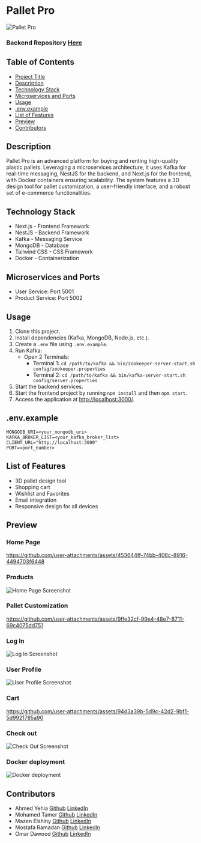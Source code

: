
# Pallet Pro

![Pallet Pro](https://github.com/user-attachments/assets/a1d9aedf-9ba2-437c-9124-4f87489bb6c9 "Homepage" )

### Backend Repository [Here](https://github.com/AhmedHosny2/Pallet-pro)

## Table of Contents
- [Project Title](#pallet-pro)
- [Description](#description)
- [Technology Stack](#technology-stack)
- [Microservices and Ports](#microservices-and-ports)
- [Usage](#usage)
- [.env.example](#envexample)
- [List of Features](#list-of-features)
- [Preview](#preview)
- [Contributors](#contributors)

## Description
Pallet Pro is an advanced platform for buying and renting high-quality plastic pallets. Leveraging a microservices architecture, it uses Kafka for real-time messaging, NestJS for the backend, and Next.js for the frontend, with Docker containers ensuring scalability. The system features a 3D design tool for pallet customization, a user-friendly interface, and a robust set of e-commerce functionalities.

## Technology Stack
- Next.js - Frontend Framework
- NestJS - Backend Framework
- Kafka - Messaging Service
- MongoDB - Database
- Tailwind CSS - CSS Framework
- Docker - Containerization

## Microservices and Ports
- User Service: Port 5001
- Product Service: Port 5002

## Usage
1. Clone this project.
2. Install dependencies (Kafka, MongoDB, Node.js, etc.).
3. Create a `.env` file using `.env.example`.
4. Run Kafka:
   - Open 2 Terminals:
     - Terminal 1: `cd /path/to/kafka && bin/zookeeper-server-start.sh config/zookeeper.properties`
     - Terminal 2: `cd /path/to/kafka && bin/kafka-server-start.sh config/server.properties`
5. Start the backend services.
6. Start the frontend project by running `npm install` and then `npm start`.
7. Access the application at [http://localhost:3000/](http://localhost:3000/).
  
## .env.example
```
MONGODB_URI=<your_mongodb_uri>
KAFKA_BROKER_LIST=<your_kafka_broker_list>
CLIENT_URL="http://localhost:3000"
PORT=<port_number>
```

## List of Features
- 3D pallet design tool
- Shopping cart
- Wishlist and Favorites
- Email integration
- Responsive design for all devices

## Preview
### Home Page 


https://github.com/user-attachments/assets/453644ff-74bb-406c-8916-4494703f6448


### Products
![Home Page Screenshot](https://github.com/user-attachments/assets/298ad7a8-cdad-425f-b511-91156d119912 "Home Page")

### Pallet Customization



https://github.com/user-attachments/assets/9ffe32cf-99e4-48e7-8711-69c4075dd751




### Log In
![Log In Screenshot](https://github.com/user-attachments/assets/6aac8d82-5d46-469f-8b70-0b07484e031a "Log In")

### User Profile
![User Profile Screenshot](https://github.com/user-attachments/assets/611b6c77-7475-41a3-ab1d-b324c807ad8f "User Profile")

### Cart



https://github.com/user-attachments/assets/94d3a39b-5d9c-42d2-9bf1-5d9921785a90


### Check out
![Check Out Screenshot](https://github.com/user-attachments/assets/2e13ca57-b831-4d45-9b12-2bc6105f3e37 "Check Out")

### Docker deployment
![Docker deployment](https://github.com/user-attachments/assets/a5e1c17f-ae8a-4123-b8e0-98d32c1ca9b7)


## Contributors
- Ahmed Yehia [Github](https://github.com/AhmedHosny2) [LinkedIn](https://www.linkedin.com/in/ahmed-yehia-155629206/)
- Mohamed Tamer [Github](https://github.com/MooTamer) [LinkedIn](https://www.linkedin.com/in/mohamed-tamer-020a5221a/)
- Mazen Elshiny [Github](https://github.com/mznmo) [LinkedIn](https://www.linkedin.com/in/mazen-elshiny/)
- Mostafa Ramadan [Github](https://github.com/mostafaHossamEldin) [LinkedIn](https://www.linkedin.com/in/mosvdh/)
- Omar Dawood [Github](https://github.com/CrashOfTheTitans) [LinkedIn](https://www.linkedin.com/in/omardawood/)
  
